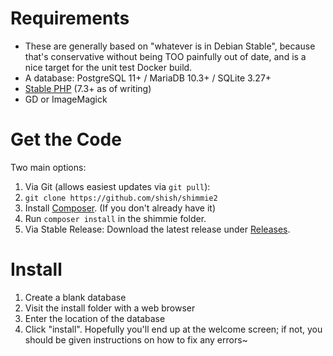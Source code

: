 # Requirements

- These are generally based on "whatever is in Debian Stable", because that's
  conservative without being TOO painfully out of date, and is a nice target
  for the unit test Docker build.
- A database: PostgreSQL 11+ / MariaDB 10.3+ / SQLite 3.27+
- [Stable PHP](https://en.wikipedia.org/wiki/PHP#Release_history) (7.3+ as of writing)
- GD or ImageMagick

# Get the Code

Two main options:

1. Via Git (allows easiest updates via `git pull`):
  1. `git clone https://github.com/shish/shimmie2`
  2. Install [Composer](https://getcomposer.org/). (If you don't already have it)
  3. Run `composer install` in the shimmie folder.
2. Via Stable Release:
   Download the latest release under [Releases](https://github.com/shish/shimmie2/releases).

# Install

1. Create a blank database
2. Visit the install folder with a web browser
3. Enter the location of the database
4. Click "install". Hopefully you'll end up at the welcome screen; if
   not, you should be given instructions on how to fix any errors~
